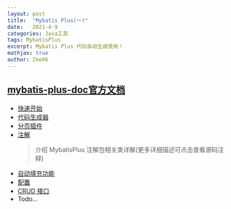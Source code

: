 ```yaml
---
layout: post
title:  "Mybatis Plus(一)"
date:   2021-4-9
categories: Java工具
tags: MybatisPlus
excerpt: Mybatis Plus 代码自动生成使用！
mathjax: true
author: Ike06
---
```


## [mybatis-plus-doc官方文档](https://github.com/baomidou/mybatis-plus-doc/tree/master/guide)
- [快速开始](https://github.com/baomidou/mybatis-plus-doc/blob/master/guide/quick-start.md)
- [代码生成器](https://github.com/baomidou/mybatis-plus-doc/blob/master/guide/generator.md)
- [分页插件](https://github.com/baomidou/mybatis-plus-doc/blob/master/guide/page.md)
- [注解](https://github.com/baomidou/mybatis-plus-doc/blob/master/guide/annotation.md)
    > 介绍 MybatisPlus 注解包相关类详解(更多详细描述可点击查看源码注释)
- [自动填充功能](https://github.com/baomidou/mybatis-plus-doc/blob/master/guide/auto-fill-metainfo.md)
- [配置](https://github.com/baomidou/mybatis-plus-doc/blob/master/guide/config.md)    
- [CRUD 接口](https://github.com/baomidou/mybatis-plus-doc/blob/master/guide/crud-interface.md)
- Todo...